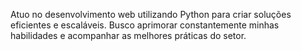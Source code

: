 Atuo no desenvolvimento web utilizando Python para criar soluções eficientes e escaláveis. Busco aprimorar constantemente minhas habilidades e acompanhar as melhores práticas do setor.
